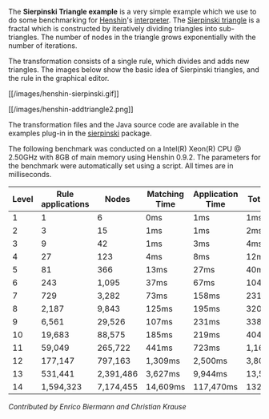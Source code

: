The **Sierpinski Triangle example** is a very simple example which we
use to do some benchmarking for [Henshin](Home "wikilink")\'s
[interpreter](Interpreter "wikilink"). The [Sierpinski
triangle](http://en.wikipedia.org/wiki/Sierpinski_triangle) is a fractal
which is constructed by iteratively dividing triangles into
sub-triangles. The number of nodes in the triangle grows exponentially
with the number of iterations.

The transformation consists of a single rule, which divides and adds new
triangles. The images below show the basic idea of Sierpinski triangles, and the rule in the graphical editor.

[[/images/henshin-sierpinski.gif]]


[[/images/henshin-addtriangle2.png]]

The transformation files and the Java source code are available in the
examples plug-in in the
[sierpinski](https://github.com/eclipse-henshin/henshin/tree/master/plugins/org.eclipse.emf.henshin.examples/src/org/eclipse/emf/henshin/examples/sierpinski/)
package.

The following benchmark was conducted on a Intel(R) Xeon(R) CPU @
2.50GHz with 8GB of main memory using Henshin 0.9.2. The parameters for
the benchmark were automatically set using a script. All times are in
milliseconds.

| Level | Rule applications | Nodes     | Matching Time | Application Time | Total Time |
|-------|-------------------|-----------|---------------|------------------|------------|
| 1     | 1                 | 6         | 0ms           | 1ms              | 1ms        |
| 2     | 3                 | 15        | 1ms           | 1ms              | 2ms        |
| 3     | 9                 | 42        | 1ms           | 3ms              | 4ms        |
| 4     | 27                | 123       | 4ms           | 8ms              | 12ms       |
| 5     | 81                | 366       | 13ms          | 27ms             | 40ms       |
| 6     | 243               | 1,095     | 37ms          | 67ms             | 104ms      |
| 7     | 729               | 3,282     | 73ms          | 158ms            | 231ms      |
| 8     | 2,187             | 9,843     | 125ms         | 195ms            | 320ms      |
| 9     | 6,561             | 29,526    | 107ms         | 231ms            | 338ms      |
| 10    | 19,683            | 88,575    | 185ms         | 219ms            | 404ms      |
| 11    | 59,049            | 265,722   | 441ms         | 723ms            | 1,164ms    |
| 12    | 177,147           | 797,163   | 1,309ms       | 2,500ms          | 3,809ms    |
| 13    | 531,441           | 2,391,486 | 3,627ms       | 9,944ms          | 13,571ms   |
| 14    | 1,594,323         | 7,174,455 | 14,609ms      | 117,470ms        | 132,079ms  |

*Contributed by Enrico Biermann and Christian Krause*

